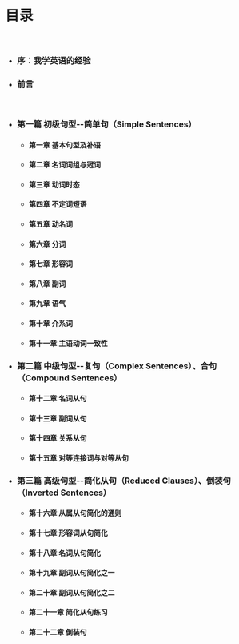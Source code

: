 # 目录

&nbsp;

- ### 序：我学英语的经验
- ### 前言

&nbsp;

- ### 第一篇 初级句型--简单句（Simple Sentences）
  - #### 第一章 基本句型及补语
  - #### 第二章 名词词组与冠词
  - #### 第三章 动词时态
  - #### 第四章 不定词短语
  - #### 第五章 动名词
  - #### 第六章 分词
  - #### 第七章 形容词
  - #### 第八章 副词
  - #### 第九章 语气
  - #### 第十章 介系词
  - #### 第十一章 主语动词一致性
- ### 第二篇 中级句型--复句（Complex Sentences）、合句（Compound Sentences）
  - #### 第十二章 名词从句
  - #### 第十三章 副词从句
  - #### 第十四章 关系从句
  - #### 第十五章 对等连接词与对等从句
- ### 第三篇 高级句型--简化从句（Reduced Clauses）、倒装句（Inverted Sentences）
  - #### 第十六章 从属从句简化的通则
  - #### 第十七章 形容词从句简化
  - #### 第十八章 名词从句简化
  - #### 第十九章 副词从句简化之一
  - #### 第二十章 副词从句简化之二
  - #### 第二十一章 简化从句练习
  - #### 第二十二章 倒装句
